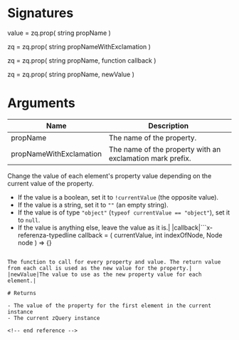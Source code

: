 <!-- start reference -->

# Signatures

value = zq.prop( string propName )

zq = zq.prop( string propNameWithExclamation )

zq = zq.prop( string propName, function callback )

zq = zq.prop( string propName, newValue )

# Arguments

|Name|Description|
|---|---|
|propName|The name of the property.|
|propNameWithExclamation|The name of the property with an exclamation mark prefix.
Change the value of each element's property value depending on the current value of the property.

- If the value is a boolean, set it to `!currentValue` (the opposite value).
- If the value is a string, set it to `""` (an empty string).
- If the value is of type `"object"` (`typeof currentValue == "object"`), set it to `null`.
- If the value is anything else, leave the value as it is.|
|callback|```x-referenza-typedline
callback = ( currentValue, int indexOfNode, Node node ) => {}
```

The function to call for every property and value. The return value from each call is used as the new value for the property.|
|newValue|The value to use as the new property value for each element.|

# Returns

- The value of the property for the first element in the current instance
- The current zQuery instance

<!-- end reference -->
